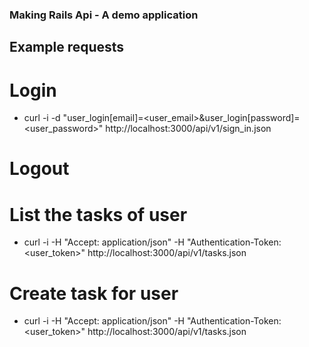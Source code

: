 ### Making Rails Api - A demo application

## Example requests

# Login
*  curl -i -d "user_login[email]=<user_email>&user_login[password]=<user_password>" http://localhost:3000/api/v1/sign_in.json

# Logout

# List the tasks of user
* curl -i -H "Accept: application/json" -H "Authentication-Token: <user_token>"     http://localhost:3000/api/v1/tasks.json

# Create task for user
* curl -i -H "Accept: application/json" -H "Authentication-Token: <user_token>"     http://localhost:3000/api/v1/tasks.json
